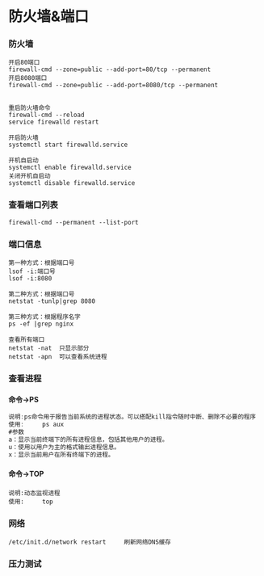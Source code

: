 # 防火墙&端口

### 防火墙

```
开启80端口
firewall-cmd --zone=public --add-port=80/tcp --permanent
开启8080端口
firewall-cmd --zone=public --add-port=8080/tcp --permanent


重启防火墙命令
firewall-cmd --reload    
service firewalld restart

开启防火墙
systemctl start firewalld.service

开机自启动
systemctl enable firewalld.service
关闭开机自启动
systemctl disable firewalld.service
```



### 查看端口列表

```
firewall-cmd --permanent --list-port
```

### 端口信息

```
第一种方式：根据端口号
lsof -i:端口号
lsof -i:8080

第二种方式：根据端口号
netstat -tunlp|grep 8080

第三种方式：根据程序名字
ps -ef |grep nginx

查看所有端口
netstat -nat  只显示部分
netstat -apn  可以查看系统进程
```

### 查看进程

#### 命令->PS

```js
说明:ps命令用于报告当前系统的进程状态。可以搭配kill指令随时中断、删除不必要的程序
使用:		ps aux
#参数
a：显示当前终端下的所有进程信息，包括其他用户的进程。
u：使用以用户为主的格式输出进程信息。
x：显示当前用户在所有终端下的进程。

```

#### 命令->TOP

```
说明:动态监视进程
使用:		top
```

### 网络

```
/etc/init.d/network restart		刷新网络DNS缓存
```

### 压力测试

```

```

